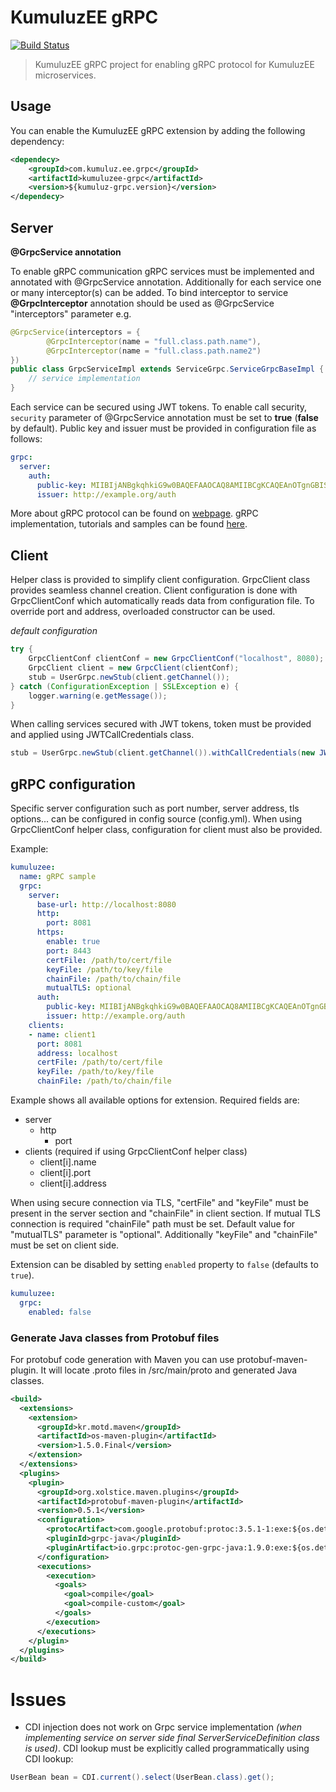 # KumuluzEE gRPC
[![Build Status](https://img.shields.io/travis/kumuluz/kumuluzee-grpc/master.svg?style=flat)](https://travis-ci.org/kumuluz/kumuluzee-grpc)
> KumuluzEE gRPC project for enabling gRPC protocol for KumuluzEE microservices.

## Usage

You can enable the KumuluzEE gRPC extension by adding the following dependency:
```xml
<dependecy>
    <groupId>com.kumuluz.ee.grpc</groupId>
    <artifactId>kumuluzee-grpc</artifactId>
    <version>${kumuluz-grpc.version}</version>
</dependecy>
```

## Server
**@GrpcService annotation**

To enable gRPC communication gRPC services must be implemented and annotated with @GrpcService annotation.
Additionally for each service one or many interceptor(s) can be added. To bind interceptor to service
 **@GrpcInterceptor** annotation should be used as @GrpcService "interceptors" parameter e.g.
```java
@GrpcService(interceptors = {
        @GrpcInterceptor(name = "full.class.path.name"),
        @GrpcInterceptor(name = "full.class.path.name2")
})
public class GrpcServiceImpl extends ServiceGrpc.ServiceGrpcBaseImpl {
    // service implementation
}
```

Each service can be secured using JWT tokens. To enable call security, `security` parameter of @GrpcService annotation must be set to
**true** (**false** by default). Public key and issuer must be provided in configuration file as follows:

```yaml
grpc:
  server:
    auth:
      public-key: MIIBIjANBgkqhkiG9w0BAQEFAAOCAQ8AMIIBCgKCAQEAnOTgnGBISzm3pKuG8QXMVm6eEuTZx8Wqc8D9gy7vArzyE5QC/bVJNFwlz...
      issuer: http://example.org/auth
```

More about gRPC protocol can be found on [webpage](https://grpc.io).
gRPC implementation, tutorials and samples can be found [here](https://github.com/grpc/grpc-java).

## Client
Helper class is provided to simplify client configuration. GrpcClient class provides
seamless channel creation. Client configuration is done with GrpcClientConf which automatically 
reads data from configuration file. To override port and address, overloaded constructor can be used.

*default configuration*
```java
try {
    GrpcClientConf clientConf = new GrpcClientConf("localhost", 8080);
    GrpcClient client = new GrpcClient(clientConf);
    stub = UserGrpc.newStub(client.getChannel());
} catch (ConfigurationException | SSLException e) {
    logger.warning(e.getMessage());
}
```

When calling services secured with JWT tokens, token must be provided and applied using JWTCallCredentials class.

```java
stub = UserGrpc.newStub(client.getChannel()).withCallCredentials(new JWTCallCredentials(JWT_TOKEN));
```

## gRPC configuration
Specific server configuration such as port number, 
server address, tls options... can be configured in config source (config.yml).
When using GrpcClientConf helper class, configuration for client must also be provided.

Example:
```yaml
kumuluzee:
  name: gRPC sample
  grpc:
    server:
      base-url: http://localhost:8080
      http:
        port: 8081
      https:
        enable: true
        port: 8443
        certFile: /path/to/cert/file
        keyFile: /path/to/key/file
        chainFile: /path/to/chain/file
        mutualTLS: optional
      auth:
        public-key: MIIBIjANBgkqhkiG9w0BAQEFAAOCAQ8AMIIBCgKCAQEAnOTgnGBISzm3pKuG8QXMVm6eEuTZx8Wqc8D9gy7vArzyE5QC/bVJNFwlz...
        issuer: http://example.org/auth
    clients:
    - name: client1
      port: 8081
      address: localhost
      certFile: /path/to/cert/file
      keyFile: /path/to/key/file
      chainFile: /path/to/chain/file
```

Example shows all available options for extension. Required fields are:
* server
    * http
        * port
* clients (required if using GrpcClientConf helper class)
    * client[i].name
    * client[i].port
    * client[i].address
 
When using secure connection via TLS, "certFile" and "keyFile" must be present
in the server section and "chainFile" in client section. If mutual TLS connection 
is required "chainFile" path must be set. Default value for "mutualTLS" parameter is "optional".
Additionally "keyFile" and "chainFile" must be set on client side.

Extension can be disabled by setting `enabled` property to `false` (defaults to `true`).

```yaml
kumuluzee:
  grpc:
    enabled: false
```


### Generate Java classes from Protobuf files

For protobuf code generation with Maven you can use protobuf-maven-plugin. 
It will locate .proto files in /src/main/proto and generated Java classes.

```xml
<build>
  <extensions>
    <extension>
      <groupId>kr.motd.maven</groupId>
      <artifactId>os-maven-plugin</artifactId>
      <version>1.5.0.Final</version>
    </extension>
  </extensions>
  <plugins>
    <plugin>
      <groupId>org.xolstice.maven.plugins</groupId>
      <artifactId>protobuf-maven-plugin</artifactId>
      <version>0.5.1</version>
      <configuration>
        <protocArtifact>com.google.protobuf:protoc:3.5.1-1:exe:${os.detected.classifier}</protocArtifact>
        <pluginId>grpc-java</pluginId>
        <pluginArtifact>io.grpc:protoc-gen-grpc-java:1.9.0:exe:${os.detected.classifier}</pluginArtifact>
      </configuration>
      <executions>
        <execution>
          <goals>
            <goal>compile</goal>
            <goal>compile-custom</goal>
          </goals>
        </execution>
      </executions>
    </plugin>
  </plugins>
</build>
```

# Issues

* CDI injection does not work on Grpc service implementation *(when implementing service on server side 
final ServerServiceDefinition class is used)*. CDI lookup must be explicitly called programmatically using
CDI lookup:

```java
UserBean bean = CDI.current().select(UserBean.class).get();
``` 




